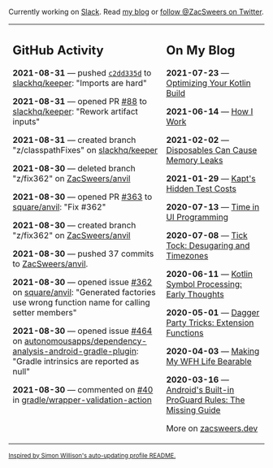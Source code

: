 Currently working on [Slack](https://slack.com/). Read [my blog](https://zacsweers.dev/) or [follow @ZacSweers on Twitter](https://twitter.com/ZacSweers).

<table><tr><td valign="top" width="60%">

## GitHub Activity
<!-- githubActivity starts -->
**2021-08-31** — pushed [`c2dd335d`](https://github.com/slackhq/keeper/commit/c2dd335db9e9b90234c535281ec899f39b861c73) to [slackhq/keeper](https://api.github.com/repos/slackhq/keeper): "Imports are hard"

**2021-08-31** — opened PR [#88](https://api.github.com/repos/slackhq/keeper/pulls/88) to [slackhq/keeper](https://api.github.com/repos/slackhq/keeper): "Rework artifact inputs"

**2021-08-31** — created branch "z/classpathFixes" on [slackhq/keeper](https://api.github.com/repos/slackhq/keeper)

**2021-08-30** — deleted branch "z/fix362" on [ZacSweers/anvil](https://api.github.com/repos/ZacSweers/anvil)

**2021-08-30** — opened PR [#363](https://api.github.com/repos/square/anvil/pulls/363) to [square/anvil](https://api.github.com/repos/square/anvil): "Fix #362"

**2021-08-30** — created branch "z/fix362" on [ZacSweers/anvil](https://api.github.com/repos/ZacSweers/anvil)

**2021-08-30** — pushed 37 commits to [ZacSweers/anvil](https://api.github.com/repos/ZacSweers/anvil).

**2021-08-30** — opened issue [#362](https://api.github.com/repos/square/anvil/issues/362) on [square/anvil](https://api.github.com/repos/square/anvil): "Generated factories use wrong function name for calling setter members"

**2021-08-30** — opened issue [#464](https://api.github.com/repos/autonomousapps/dependency-analysis-android-gradle-plugin/issues/464) on [autonomousapps/dependency-analysis-android-gradle-plugin](https://api.github.com/repos/autonomousapps/dependency-analysis-android-gradle-plugin): "Gradle intrinsics are reported as null"

**2021-08-30** — commented on [#40](https://github.com/gradle/wrapper-validation-action/issues/40#issuecomment-908462227) in [gradle/wrapper-validation-action](https://api.github.com/repos/gradle/wrapper-validation-action)
<!-- githubActivity ends -->
</td><td valign="top" width="40%">

## On My Blog
<!-- blog starts -->
**2021-07-23** — [Optimizing Your Kotlin Build](https://www.zacsweers.dev/optimizing-your-kotlin-build/)

**2021-06-14** — [How I Work](https://www.zacsweers.dev/how-i-work/)

**2021-02-02** — [Disposables Can Cause Memory Leaks](https://www.zacsweers.dev/disposables-can-cause-memory-leaks/)

**2021-01-29** — [Kapt's Hidden Test Costs](https://www.zacsweers.dev/kapts-hidden-test-costs/)

**2020-07-13** — [Time in UI Programming](https://www.zacsweers.dev/time-in-ui/)

**2020-07-08** — [Tick Tock: Desugaring and Timezones](https://www.zacsweers.dev/ticktock-desugaring-timezones/)

**2020-06-11** — [Kotlin Symbol Processing: Early Thoughts](https://www.zacsweers.dev/kotlin-symbol-processor-early-thoughts/)

**2020-05-01** — [Dagger Party Tricks: Extension Functions](https://www.zacsweers.dev/dagger-party-tricks-extension-functions/)

**2020-04-03** — [Making My WFH Life Bearable](https://www.zacsweers.dev/making-wfh-life-bearable/)

**2020-03-16** — [Android's Built-in ProGuard Rules: The Missing Guide](https://www.zacsweers.dev/android-proguard-rules/)
<!-- blog ends -->
More on [zacsweers.dev](https://zacsweers.dev/)
</td></tr></table>

<sub><a href="https://simonwillison.net/2020/Jul/10/self-updating-profile-readme/">Inspired by Simon Willison's auto-updating profile README.</a></sub>